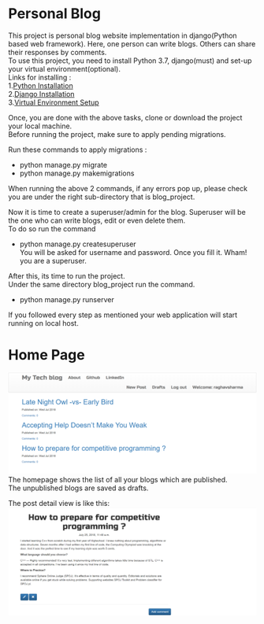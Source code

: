 # Personal Blog
This project is personal blog website implementation in django(Python based web framework). Here, one person can write blogs. Others can share their responses by comments.  
To use this project, you need to install Python 3.7, django(must) and set-up your virtual environment(optional).  
Links for installing :  
1.[Python Installation](https://conda.io/docs/installation.html)  
2.[Django Installation](https://docs.djangoproject.com/en/2.0/topics/install/)  
3.[Virtual Environment Setup](https://uoa-eresearch.github.io/eresearch-cookbook/recipe/2014/11/26/python-virtual-env/)  

  
Once, you are done with the above tasks, clone or download the project your local machine.  
Before running the project, make sure to apply pending migrations.  
  
Run these commands to apply migrations :  
- python manage.py migrate  
- python manage.py makemigrations  
  
When running the above 2 commands, if any errors pop up, please check you are under the right sub-directory that is blog_project.  
  
Now it is time to create a superuser/admin for the blog. Superuser will be the one who can write blogs, edit or even delete them.  
To do so run the command  
- python manage.py createsuperuser  
You will be asked for username and password. Once you fill it. Wham! you are a superuser.  

After this, its time to run the project.  
Under the same directory blog_project run the command.  
- python manage.py runserver
  
If you followed every step as mentioned your web application will start running on local host.  
  
# Home Page  
![ScreenShort](homepage.PNG)  
The homepage shows the list of all your blogs which are published.  
The unpublished blogs are saved as drafts.  
  
The post detail view is like this:  
![Screenshort](post-detail.PNG)
